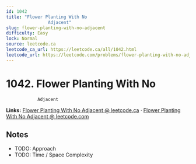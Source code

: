 ```yaml
--- 
id: 1042
title: "Flower Planting With No
                Adjacent"
slug: flower-planting-with-no-adjacent
difficulty: Easy
lock: Normal
source: leetcode.ca
leetcode_ca_url: https://leetcode.ca/all/1042.html
leetcode_url: https://leetcode.com/problems/flower-planting-with-no-adjacent/
---
```


# 1042. Flower Planting With No
                Adjacent

**Links:** [Flower Planting With No
                Adjacent @ leetcode.ca](https://leetcode.ca/all/1042.html) · [Flower Planting With No
                Adjacent @ leetcode.com](https://leetcode.com/problems/flower-planting-with-no-adjacent/)

## Notes
- TODO: Approach
- TODO: Time / Space Complexity
